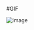 #GIF

![image](https://user-images.githubusercontent.com/126597972/238750509-9435e7b2-4701-4c43-baa2-c586ee4623fe.gif)
